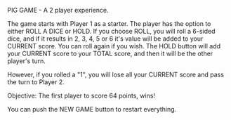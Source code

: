 PIG GAME - A 2 player experience.

The game starts with Player 1 as a starter. The player has the option to either ROLL A DICE or HOLD. If you choose ROLL, you will roll a 6-sided dice, and if it results in 2, 3, 4, 5 or 6 it's value will be added to your CURRENT score. You can roll again if you wish. The HOLD button will add your CURRENT score to your TOTAL score, and then it will be the other player's turn.

However, if you rolled a "1", you will lose all your CURRENT score and pass the turn to Player 2.

Objective: The first player to score 64 points, wins!

You can push the NEW GAME button to restart everything.
